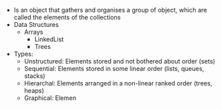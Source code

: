 - Is an object that gathers and organises a group of object, which are called the elements of the collections
- Data Structures
	- Arrays
	  - LinkedList
	  - Trees
- Types:
	- Unstructured: Elements stored and not bothered about order (sets)
	- Sequential: Elements stored in some linear order (lists, queues, stacks)
	- Hierarchal: Elements arranged in a non-linear ranked order (trees, heaps)
	- Graphical: Elemen
